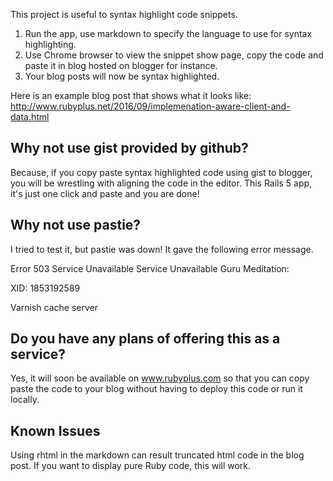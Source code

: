 This project is useful to syntax highlight code snippets. 

1. Run the app, use markdown to specify the language to use for syntax highlighting. 
2. Use Chrome browser to view the snippet show page, copy the code and paste it in blog hosted on blogger for instance.
3. Your blog posts will now be syntax highlighted. 

Here is an example blog post that shows what it looks like: http://www.rubyplus.net/2016/09/implemenation-aware-client-and-data.html

## Why not use gist provided by github?

Because, if you copy paste syntax highlighted code using gist to blogger, you will be wrestling with aligning the code in the editor. This Rails 5 app, it's just one click and paste and you are done!

## Why not use pastie?

I tried to test it, but pastie was down! It gave the following error message.

Error 503 Service Unavailable
Service Unavailable
Guru Meditation:

XID: 1853192589

Varnish cache server

## Do you have any plans of offering this as a service?

Yes, it will soon be available on www.rubyplus.com so that you can copy paste the code to your blog without having to deploy this code or run it locally.

## Known Issues

Using rhtml in the markdown can result truncated html code in the blog post. If you want to display pure Ruby code, this will work.
